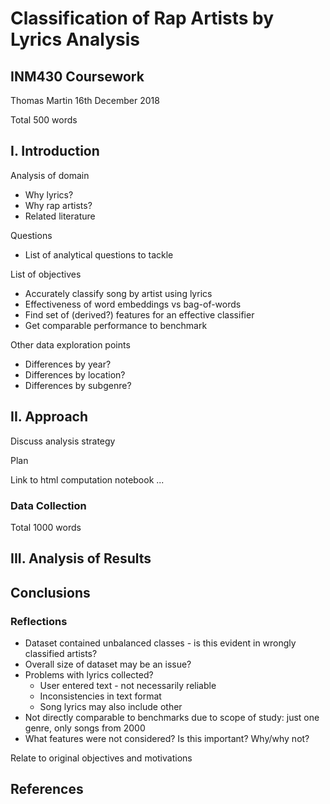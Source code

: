 # Classification of Rap Artists by Lyrics Analysis
## INM430 Coursework
Thomas Martin
16th December 2018

Total 500 words
## I. Introduction

Analysis of domain

* Why lyrics?
* Why rap artists?
* Related literature

Questions

* List of analytical questions to tackle

List of objectives

* Accurately classify song by artist using lyrics
* Effectiveness of word embeddings vs bag-of-words
* Find set of (derived?) features for an effective classifier
* Get comparable performance to benchmark

Other data exploration points
* Differences by year?
* Differences by location?
* Differences by subgenre?

## II. Approach

Discuss analysis strategy

Plan

Link to html computation notebook ... 

### Data Collection

Total 1000 words
## III. Analysis of Results

## Conclusions

### Reflections

* Dataset contained unbalanced classes - is this evident in wrongly classified artists?
* Overall size of dataset may be an issue?
* Problems with lyrics collected?
    - User entered text - not necessarily reliable
    - Inconsistencies in text format
    - Song lyrics may also include other 
* Not directly comparable to benchmarks due to scope of study: just one genre, only songs from 2000
* What features were not considered? Is this important? Why/why not?

Relate to original objectives and motivations

## References